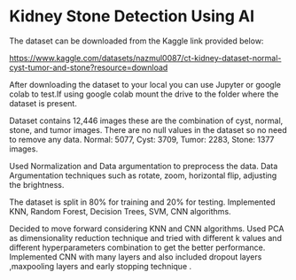# Kidney Stone Detection Using AI

The dataset can be downloaded from the Kaggle link provided below:

https://www.kaggle.com/datasets/nazmul0087/ct-kidney-dataset-normal-cyst-tumor-and-stone?resource=download

After downloading the dataset to your local you can use Jupyter or google colab to test.If using google colab mount the drive to the folder where the dataset is present.

Dataset contains 12,446 images these are the combination of cyst, normal, stone, and tumor images. There are no null values in the dataset so no need to remove any data.
Normal: 5077, Cyst: 3709, Tumor: 2283, Stone: 1377 images.

Used Normalization and Data argumentation to preprocess the data. Data Argumentation techniques such as rotate, zoom, horizontal flip, adjusting the brightness.

The dataset is split in 80% for training and 20% for testing. Implemented KNN, Random Forest, Decision Trees, SVM, CNN algorithms.

Decided to move forward considering KNN and CNN algorithms. Used PCA as dimensionality reduction technique and tried with different k values and different hyperparameters combination to get the better performance. Implemented CNN with many layers and also included dropout layers ,maxpooling  layers and early stopping technique .
